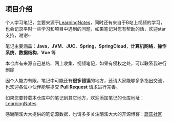 ## 项目介绍

个人学习笔记，主要来源于[LearningNotes](https://gitee.com/moxi159753/LearningNotes)，同时还有来自于B站上视频的学习，也会记录平时一些学习和项目中遇到的问题，如果笔记对您有帮助的话，欢迎star支持，谢谢~

笔记主要涵盖：**Java**，**JVM**、**JUC**、**Spring**，**SpringCloud**，**计算机网络**，**操作系统**，**数据结构**，**Vue** 等

本仓库有来源自己总结、网上收集、视频笔记，如果有侵权之处，可以联系我进行删除

因个人能力有限，笔记中可能还有**很多错误**的地方，还请大家能够多多指出交流，也欢迎各位小伙伴能够提交 **Pull Request** 请求进行完善。

如果您要转载本仓库中的笔记到其它地方，欢迎添加笔记的仓库地址：[LearningNotes](https://github.com/zhou999264/zhou999264.github.io)

感谢陌溪大大提供的笔记源数据，也请多多关注陌溪大大的开源博客：[蘑菇社区](http://www.moguit.cn/#/)

<br><br><br><br><br><br><br><br><br><br><br><br><br><br><br><br><br><br><br><br>  



































